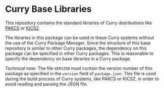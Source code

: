 Curry Base Libraries
====================

This repository contains the standard libraries of
Curry distributions like
[PAKCS](https://www.informatik.uni-kiel.de/~pakcs/) or
[KiCS2](https://www-ps.informatik.uni-kiel.de/kics2/).

The libraries in this package can be used in these Curry systems
without the use of the Curry Package Manager.
Since the structure of this base repository is similar to
other Curry packages, the dependency on this package
can be specified in other Curry packages.
This is reasonable to specify the dependency
on base libraries in a Curry package.

*Technical note:*
The file `VERSION` must contain the version number of this package
as specified in the `version` field of `package.json`.
This file is used during the build process of Curry systems,
like PAKCS or KICS2,
in order to avoid reading and parsing the JSON file.

